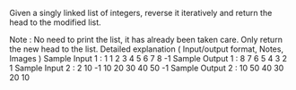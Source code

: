 Given a singly linked list of integers, reverse it iteratively and return the head to the modified list.

 Note :
No need to print the list, it has already been taken care. Only return the new head to the list.
Detailed explanation ( Input/output format, Notes, Images )
Sample Input 1 :
1
1 2 3 4 5 6 7 8 -1
Sample Output 1 :
8 7 6 5 4 3 2 1
Sample Input 2 :
2
10 -1
10 20 30 40 50 -1
Sample Output 2 :
10 
50 40 30 20 10 

